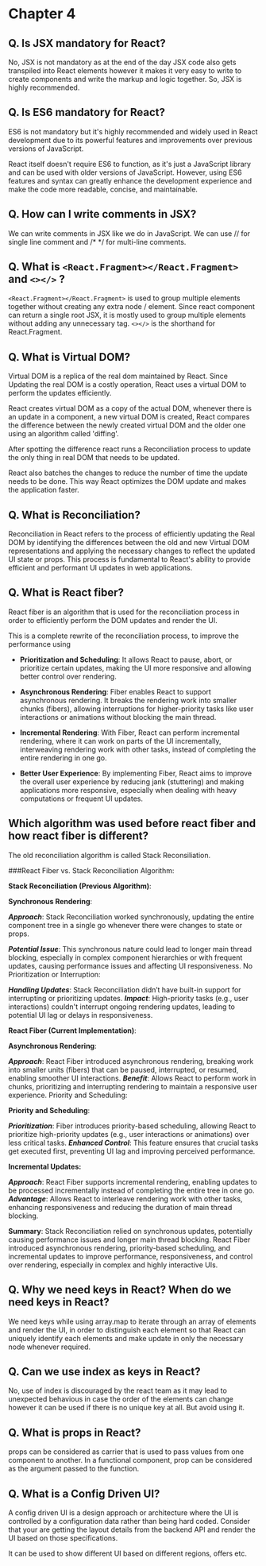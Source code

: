 # Chapter 4

## Q. Is JSX mandatory for React?

No, JSX is not mandatory as at the end of the day JSX code also gets transpiled into React elements however it makes it very easy to write to create components and write the markup and logic together. So, JSX is highly recommended.

## Q. Is ES6 mandatory for React?

ES6 is not mandatory but it's highly recommended and widely used in React development due to its powerful features and improvements over previous versions of JavaScript.

React itself doesn't require ES6 to function, as it's just a JavaScript library and can be used with older versions of JavaScript. However, using ES6 features and syntax can greatly enhance the development experience and make the code more readable, concise, and maintainable.

## Q. How can I write comments in JSX?

We can write comments in JSX like we do in JavaScript. We can use // for single line comment and /\* \*/ for multi-line comments.

## Q. What is `<React.Fragment></React.Fragment>` and `<></>` ?

`<React.Fragment></React.Fragment>` is used to group multiple elements together without creating any extra node / element. Since react component can return a single root JSX, it is mostly used to group multiple elements without adding any unnecessary tag. `<></>` is the shorthand for React.Fragment.

## Q. What is Virtual DOM?

Virtual DOM is a replica of the real dom maintained by React. Since Updating the real DOM is a costly operation, React uses a virtual DOM to perform the updates efficiently.

React creates virtual DOM as a copy of the actual DOM, whenever there is an update in a component, a new virtual DOM is created, React compares the difference between the newly created virtual DOM and the older one using an algorithm called 'diffing'.

After spotting the difference react runs a Reconciliation process to update the only thing in real DOM that needs to be updated.

React also batches the changes to reduce the number of time the update needs to be done. This way React optimizes the DOM update and makes the application faster.

## Q. What is Reconciliation?

Reconciliation in React refers to the process of efficiently updating the Real DOM by identifying the differences between the old and new Virtual DOM representations and applying the necessary changes to reflect the updated UI state or props. This process is fundamental to React's ability to provide efficient and performant UI updates in web applications.

## Q. What is React fiber?

React fiber is an algorithm that is used for the reconciliation process in order to efficiently perform the DOM updates and render the UI.

This is a complete rewrite of the reconciliation process, to improve the performance using

- **Prioritization and Scheduling**: It allows React to pause, abort, or prioritize certain updates, making the UI more responsive and allowing better control over rendering.

- **Asynchronous Rendering**: Fiber enables React to support asynchronous rendering. It breaks the rendering work into smaller chunks (fibers), allowing interruptions for higher-priority tasks like user interactions or animations without blocking the main thread.

- **Incremental Rendering**: With Fiber, React can perform incremental rendering, where it can work on parts of the UI incrementally, interweaving rendering work with other tasks, instead of completing the entire rendering in one go.

- **Better User Experience**: By implementing Fiber, React aims to improve the overall user experience by reducing jank (stuttering) and making applications more responsive, especially when dealing with heavy computations or frequent UI updates.

## Which algorithm was used before react fiber and how react fiber is different?

The old reconciliation algorithm is called Stack Reconsiliation.

###React Fiber vs. Stack Reconciliation Algorithm:

**Stack Reconciliation (Previous Algorithm)**:

**Synchronous Rendering**:

**_Approach_**: Stack Reconciliation worked synchronously, updating the entire component tree in a single go whenever there were changes to state or props.

**_Potential Issue_**: This synchronous nature could lead to longer main thread blocking, especially in complex component hierarchies or with frequent updates, causing performance issues and affecting UI responsiveness.
No Prioritization or Interruption:

**_Handling Updates_**: Stack Reconciliation didn’t have built-in support for interrupting or prioritizing updates.
**_Impact_**: High-priority tasks (e.g., user interactions) couldn't interrupt ongoing rendering updates, leading to potential UI lag or delays in responsiveness.

**React Fiber (Current Implementation)**:

**Asynchronous Rendering**:

**_Approach_**: React Fiber introduced asynchronous rendering, breaking work into smaller units (fibers) that can be paused, interrupted, or resumed, enabling smoother UI interactions.
**_Benefit_**: Allows React to perform work in chunks, prioritizing and interrupting rendering to maintain a responsive user experience.
Priority and Scheduling:

**Priority and Scheduling**:

**_Prioritization_**: Fiber introduces priority-based scheduling, allowing React to prioritize high-priority updates (e.g., user interactions or animations) over less critical tasks.
**_Enhanced Control_**: This feature ensures that crucial tasks get executed first, preventing UI lag and improving perceived performance.

**Incremental Updates:**

**_Approach_**: React Fiber supports incremental rendering, enabling updates to be processed incrementally instead of completing the entire tree in one go.
**_Advantage_**: Allows React to interleave rendering work with other tasks, enhancing responsiveness and reducing the duration of main thread blocking.

**Summary**:
Stack Reconciliation relied on synchronous updates, potentially causing performance issues and longer main thread blocking.
React Fiber introduced asynchronous rendering, priority-based scheduling, and incremental updates to improve performance, responsiveness, and control over rendering, especially in complex and highly interactive UIs.

## Q. Why we need keys in React? When do we need keys in React?

We need keys while using array.map to iterate through an array of elements and render the UI, in order to distinguish each element so that React can uniquely identify each elements and make update in only the necessary node whenever required.

## Q. Can we use index as keys in React?

No, use of index is discouraged by the react team as it may lead to unexpected behavious in case the order of the elements can change however it can be used if there is no unique key at all. But avoid using it.

## Q. What is props in React?

props can be considered as carrier that is used to pass values from one component to another. In a functional component, prop can be considered as the argument passed to the function.

## Q. What is a Config Driven UI?

A config driven UI is a design approach or architecture where the UI is controlled by a configuration data rather than being hard coded. Consider that your are getting the layout details from the backend API and render the UI based on those specifications.

It can be used to show different UI based on different regions, offers etc.
